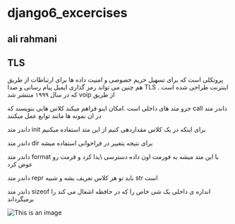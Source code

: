 
# django6_excercises
## ali rahmani


  ## TLS

&#x202b;  پروتکلی است که برای تسهیل حریم خصوصی و امنیت داده ها برای ارتباطات از طریق اینترنت طراحی شده است .
TLS هم چنین می تواند رمز گذاری ایمیل پیام رسانی و صدا از طریق voip  که در سال ۱۹۹۹ منتشر شد




&#x202b; 
داندر متد call  جزو متد های داخلی است .امکان اینو فراهم میکند کلاس هایی بنویسند که در ان نمونه ها مانند توابع عمل میکنند 

داندر متد init برای اینکه در یک کلاس مقداردهی  کنیم از این متد استفاده میکنیم 


داندر متد  dir  برای نتیجه یتغییر در فراخوانی استفاده میشه 


داندر متد  format  با این متد میشه به فورمت اون داده دسترسی \یدا کرد و فرمت رو عوض کرد 

داندر متد repr  باید تو هر کلاس تعریف بشه و شبیه str  است 



داندر متد  sizeof  اندازه ی داخلی یک شی خاص را که در حافظه اشغال می کند را برمیگرداند



![This is an image](https://refactoring.guru/images/refactoring/content/refactoring.png?id=91fe4caeecfd33ec58f3)
